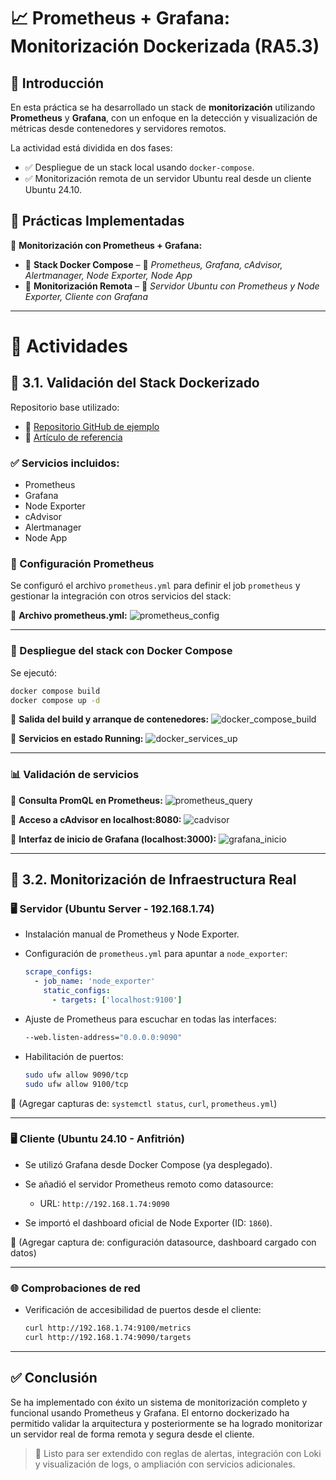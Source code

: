 # 📈 Prometheus + Grafana: Monitorización Dockerizada (RA5.3)

## 📖 Introducción

En esta práctica se ha desarrollado un stack de **monitorización** utilizando **Prometheus** y **Grafana**, con un enfoque en la detección y visualización de métricas desde contenedores y servidores remotos.

La actividad está dividida en dos fases:

* ✅ Despliegue de un stack local usando `docker-compose`.
* ✅ Monitorización remota de un servidor Ubuntu real desde un cliente Ubuntu 24.10.


## 📌 Prácticas Implementadas

📂 **Monitorización con Prometheus + Grafana:**

* 🔹 **Stack Docker Compose** – 🐳 *Prometheus, Grafana, cAdvisor, Alertmanager, Node Exporter, Node App*
* 🔹 **Monitorización Remota** – 📡 *Servidor Ubuntu con Prometheus y Node Exporter, Cliente con Grafana*

---

# 🧪 Actividades

## 🔹 3.1. Validación del Stack Dockerizado

Repositorio base utilizado:

* 📎 [Repositorio GitHub de ejemplo](https://github.com/dinesh24murali/example_repo/tree/main/prometheus_grafana_example)
* 📎 [Artículo de referencia](https://medium.com/@dineshmurali/introduction-to-monitoring-with-prometheus-grafana-ea338d93b2d9)

### ✅ Servicios incluidos:

* Prometheus
* Grafana
* Node Exporter
* cAdvisor
* Alertmanager
* Node App

### 🧱 Configuración Prometheus

Se configuró el archivo `prometheus.yml` para definir el job `prometheus` y gestionar la integración con otros servicios del stack:

📸 **Archivo prometheus.yml:**
![prometheus\_config](assets/1.png)

---

### 🐳 Despliegue del stack con Docker Compose

Se ejecutó:

```bash
docker compose build
docker compose up -d
```

📸 **Salida del build y arranque de contenedores:**
![docker\_compose\_build](assets/2.png)

📸 **Servicios en estado Running:**
![docker\_services\_up](assets/2.png)

---

### 📊 Validación de servicios

📸 **Consulta PromQL en Prometheus:**
![prometheus\_query](assets/3.png)

📸 **Acceso a cAdvisor en localhost:8080:**
![cadvisor](assets/4.png)

📸 **Interfaz de inicio de Grafana (localhost:3000):**
![grafana\_inicio](assets/5.png)

---

## 🔹 3.2. Monitorización de Infraestructura Real

### 🖥️ Servidor (Ubuntu Server - 192.168.1.74)

* Instalación manual de Prometheus y Node Exporter.
* Configuración de `prometheus.yml` para apuntar a `node_exporter`:

  ```yaml
  scrape_configs:
    - job_name: 'node_exporter'
      static_configs:
        - targets: ['localhost:9100']
  ```
* Ajuste de Prometheus para escuchar en todas las interfaces:

  ```bash
  --web.listen-address="0.0.0.0:9090"
  ```
* Habilitación de puertos:

  ```bash
  sudo ufw allow 9090/tcp
  sudo ufw allow 9100/tcp
  ```

📸 (Agregar capturas de: `systemctl status`, `curl`, `prometheus.yml`)

---

### 🖥️ Cliente (Ubuntu 24.10 - Anfitrión)

* Se utilizó Grafana desde Docker Compose (ya desplegado).
* Se añadió el servidor Prometheus remoto como datasource:

  * URL: `http://192.168.1.74:9090`
* Se importó el dashboard oficial de Node Exporter (ID: `1860`).

📸 (Agregar captura de: configuración datasource, dashboard cargado con datos)

---

### 🌐 Comprobaciones de red

* Verificación de accesibilidad de puertos desde el cliente:

  ```bash
  curl http://192.168.1.74:9100/metrics
  curl http://192.168.1.74:9090/targets
  ```

---

## ✅ Conclusión

Se ha implementado con éxito un sistema de monitorización completo y funcional usando Prometheus y Grafana. El entorno dockerizado ha permitido validar la arquitectura y posteriormente se ha logrado monitorizar un servidor real de forma remota y segura desde el cliente.

> 🧩 Listo para ser extendido con reglas de alertas, integración con Loki y visualización de logs, o ampliación con servicios adicionales.
